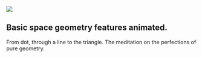 ![](https://raw.githubusercontent.com/davay42/axioma.center/master/public/logo/contour-low_animated.svg)

## Basic space geometry features animated.

From dot, through a line to the triangle. The meditation on the perfections of pure geometry.
